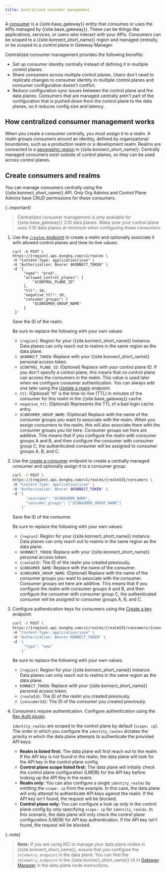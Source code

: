 ```yaml
---
title: Centralized consumer management
---
```


A [consumer](/gateway/latest/key-concepts/consumers/) is a {{site.base_gateway}} entity that consumes or uses the APIs managed by {{site.base_gateway}}. These can be things like applications, services, or users who interact with your APIs. Consumers can be scoped to a {{site.konnect_short_name}} region and managed centrally, or be scoped to a control plane in Gateway Manager.

Centralized consumer management provides the following benefits:
* Set up consumer identity centrally instead of defining it in multiple control planes.
* Share consumers across multiple control planes. Users don't need to replicate changes to consumer identity in multiple control planes and consumer configuration doesn't conflict.
* Reduce configuration sync issues between the control plane and the data planes. Consumers that are managed centrally aren't part of the configuration that is pushed down from the control plane to the data planes, so it reduces config size and latency. 

## How centralized consumer management works

When you create a consumer centrally, you must assign it to a realm. A realm groups consumers around an identity, defined by organizational boundaries, such as a production realm or a development realm. Realms are connected to a [geographic region](/konnect/geo/) in {{site.konnect_short_name}}. Centrally managed consumers exist outside of control planes, so they can be used across control planes.

## Create consumers and realms 

You can manage consumers centrally using the {{site.konnect_short_name}} API. Only Org Admins and Control Plane Admins have CRUD permissions for these consumers. 

{:.important}
> Centralized consumer management is only available for {{site.base_gateway}} 3.10 data planes. Make sure your control plane uses 3.10 data planes at minimum when configuring these consumers.

1. Use the [`/realms` endpoint](/konnect/api/consumers/latest/#/operations/create-realm) to create a realm and optionally associate it with allowed control planes and time-to-live values:
   ```
   curl -X POST \
   https://{region}.api.konghq.com/v1/realms \
   -H "Content-Type: application/json" \
   -H "Authorization: Bearer $KONNECT_TOKEN" \
   -d '{
        "name": "prod",
        "allowed_control_planes": [
            "$CONTROL_PLANE_ID"
        ],
        "ttl": 10,
        "negative_ttl": 10,
        "consumer_groups": [
            "$CONSUMER_GROUP_NAME"
        ]
    }'
   ```
   Save the ID of the realm.

   Be sure to replace the following with your own values:
   * `{region}`: Region for your {{site.konnect_short_name}} instance. Data planes can only reach out to realms in the same region as the data plane.
   * `$KONNECT_TOKEN`: Replace with your {{site.konnect_short_name}} personal access token.
   * `$CONTROL_PLANE_ID`: (Optional) Replace with your control plane ID. If you don't specify a control plane, this means that no control plane can access the consumers in the realm. This value is used later when we configure consumer authentication. You can always add one later using the [Update a realm](/konnect/api/consumers/latest/#/operations/update-realm) endpoint.
   * `ttl`: (Optional) 'ttl' is the time-to-live (TTL) in minutes of the consumer for this realm in the {{site.base_gateway}} cache.
   * `negative_ttl`: (Optional) Represents the TTL of a bad login cache entry.
   * `$CONSUMER_GROUP_NAME`: (Optional) Replace with the name of the consumer groups you want to associate with the realm. When you assign consumers to the realm, this will also associate them with the consumer groups you list here. Consumer groups set here are additive. This means that if you configure the realm with consumer groups A and B, and then configure the consumer with consumer group C, the authenticated consumer will be assigned to consumer groups A, B, and C.
1. Use the [create a consumer](/konnect/api/consumers/latest/#/operations/create-consumer) endpoint to create a centrally managed consumer and optionally assign it to a consumer group:
   ```sh
   curl -X POST \
   https://{region}.api.konghq.com/v1/realms/{realmId}/consumers \
   -H "Content-Type: application/json" \
   -H "Authorization: Bearer $KONNECT_TOKEN" \
   -d '{
         "username": "$CONSUMER_NAME",
         "consumer_groups": ["$CONSUMER_GROUP_NAME"]
       }'
   ```
   Save the ID of the consumer.

   Be sure to replace the following with your own values:
   * `{region}`: Region for your {{site.konnect_short_name}} instance. Data planes can only reach out to realms in the same region as the data plane.
   * `$KONNECT_TOKEN`: Replace with your {{site.konnect_short_name}} personal access token.
   * `{realmId}`: The ID of the realm you created previously. 
   * `$CONSUMER_NAME`: Replace with the name of the consumer.
   * `$CONSUMER_GROUP_NAME`: (Optional) Replace with the name of the consumer groups you want to associate with the consumer. Consumer groups set here are additive. This means that if you configure the realm with consumer groups A and B, and then configure the consumer with consumer group C, the authenticated consumer will be assigned to consumer groups A, B, and C.
1. Configure authentication keys for consumers using the [Create a key](/konnect/api/consumers/latest/#/operations/create-consumer-key) endpoint:
   ```sh
   curl -X POST \
   https://{region}.api.konghq.com/v1/realms/{realmId}/consumers/{consumerId}/keys \
   -H "Content-Type: application/json" \
   -H "Authorization: Bearer KONNECT_TOKEN" \
   -d '{
        "type": "new"
       }'
   ```
   Be sure to replace the following with your own values:
   * `{region}`: Region for your {{site.konnect_short_name}} instance. Data planes can only reach out to realms in the same region as the data plane.
   * `KONNECT_TOKEN`: Replace with your {{site.konnect_short_name}} personal access token.
   * `{realmId}`: The ID of the realm you created previously.
   * `{consumerId}`: The ID of the consumer you created previously.

1. Consumers require authentication. Configure authentication using the [Key Auth plugin](/hub/kong-inc/key-auth/how-to/).

   `identity_realms` are scoped to the control plane by default (`scope: cp`). The order in which you configure the `identity_realms` dictates the priority in which the data plane attempts to authenticate the provided API keys:

    * **Realm is listed first:** The data plane will first reach out to the realm. If the API key is not found in the realm, the data plane will look for the API key in the control plane config. 
    * **Control plane scope listed first:** The data plane will initially check the control plane configuration (LMDB) for the API key before looking up the API Key in the realm.
    * **Realm only:** You can also configure a single `identity_realms` by omitting the `scope: cp` from the example. In this case, the data plane will only attempt to authenticate API keys against the realm. If the API key isn't found, the request will be blocked.
    * **Control plane only:** You can configure a look up only in the control plane config by only specifying `scope: cp` for `identity_realms`. In this scenario, the data plane will only check the control plane configuration (LMDB) for API key authentication. If the API key isn't found, the request will be blocked.

{:.note}
> **Note:** If you are using KIC to manage your data plane nodes in {{site.konnect_short_name}}, ensure that you configure the `telemetry_endpoint` in the data plane. You can find the `telemetry_endpoint` in the {{site.konnect_short_name}} UI in [Gateway Manager](https://cloud.konghq.com/gateway-manager/) in the data plane node instructions.


